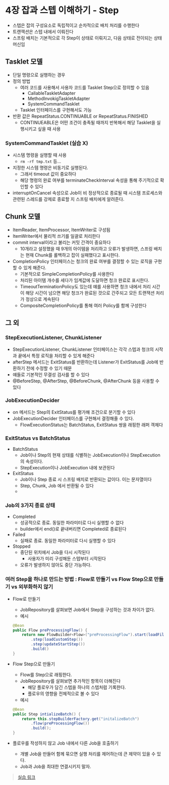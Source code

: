 # 4장 잡과 스텝 이해하기 - Step

- 스텝은 잡의 구성요소로 독립적이고 순차적으로 배치 처리를 수행한다
- 트랜잭션은 스텝 내에서 이뤄진다
- 스프링 배치는 기본적으로 각 Step이 상태로 이뤄지고, 다음 상태로 전이되는 상태 머신임

## Tasklet 모델

- 단일 명령으로 실행하는 경우
- 정의 방법
    - 여러 코드를 사용해서 사용자 코드를 Tasklet Step으로 정의할 수 있음
        - CallableTaskletAdapter
        - MethodInvokigTaskletAdapter
        - SystemCommandTasklet
    - Tasklet 인터페이스를 구현해서도 가능
- 반환 값은 RepeatStatus.CONTINUABLE or RepeatStatus.FINISHED
    - CONTINUEABLE은 어떤 조건이 충족될 때까지 반복해서 해당 Tasklet을 실행시키고 싶을 때 사용

### SystemCommandTasklet (실습 X)

- 시스템 명령을 실행할 때 사용
    - `rm -rf tmp.txt` 등...
- 지정한 시스템 명령은 비동기로 실행된다.
    - 그래서 timeout 값이 중요하다
    - 해당 명령의 완료 여부를 terminateCheckInterval 속성을 통해 주기적으로 확인할 수 있다
- interruptOnCancel 속성으로 Job이 비 정상적으로 종료될 때 시스템 프로세스와 관련된 스레드를 강제로 종료할 지 스프링 배치에게 알려준다.

## Chunk 모델

- ItemReader, ItemProcessor, ItemWriter로 구성됨
- ItemWriter에서 물리적 쓰기를 일괄로 처리한다
- commit interval이라고 불리는 커밋 간격이 중요하다
    - 10개라고 설정했을 때 9개의 아이템을 처리하고 오류가 발생하면, 스프링 배치는 현재 Chunk를 롤백하고 잡이 실패했다고 표시한다.
- CompletionPolicy 인터페이스는 청크의 완료 여부를 결정할 수 있는 로직을 구현할 수 있게 해준다.
    - 기본적으로 SimpleCompletionPolicy를 사용한다
    - 처리된 아이템 개수를 세다가 임계값에 도달하면 청크 완료로 표시한다.
    - TimeoutTerminationPolicy도 있는데 얘를 사용하면 청크 내에서 처리 시간이 해당 시간이 넘으면 해당 청크가 완료된 것으로 간주되고 모든 트랜잭션 처리가 정상으로 계속된다
    - CompositeCompletionPolicy를 통해 여러 Policy를 함께 구성한다

## 그 외

### StepExecutionListener, ChunkListener

- StepExecutionListener, ChunkListener 인터페이스는 각각 스텝과 청크의 시작과 끝에서 특정 로직을 처리할 수 있게 해준다
- afterStep 메서드는 ExitStatus를 반환하는데 Listener가 ExitStatus를 Job에 반환하기 전에 수정할 수 있기 때문
- 얘들로 기본적인 무결성 검사를 할 수 있다
- @BeforeStep, @AfterStep, @BeforeChunk, @AfterChunk 등을 사용할 수 있다

### JobExecutionDecider

- on 메서드는 Step의 ExitStatus를 평가해 조건으로 분기할 수 있다
- JobExecutionDecider 인터페이스를 구현해서 결정해줄 수 있다.
    - FlowExecutionStatus는 BatchStatus, ExitStatus 쌍을 래핑한 래퍼 객체다

### ExitStatus vs BatchStatus

- BatchStatus
    - Job이나 Step의 현재 상태를 식별하는 JobExecution이나 StepExecution의 속성이다.
    - StepExecution이나 JobExecution 내에 보관된다
- ExitStatus
    - Job이나 Step 종료 시 스프링 배치로 반환되는 값이다. 이는 문자열이다
    - Step, Chunk, Job 에서 반환될 수 있다
    - 

### Job의 3가지 종료 상태

- Completed
    - 성공적으로 종료. 동일한 파라미터로 다시 실행할 수 없다
    - builder에서 end()로 끝내버리면 Completed로 종료된다
- Failed
    - 실패로 종료. 동일한 파라미터로 다시 실행할 수 있다
- Stopped
    - 중단된 위치에서 Job을 다시 시작된다
        - 사용자가 미리 구성해둔 스텝부터 시작된다
    - 오류가 발생하지 않아도 중단 가능하다.

### 여러 Step을 하나로 만드는 방법 : Flow로 만들기 vs Flow Step으로 만들기 vs 외부화하지 않기

- Flow로 만들기
    - JobRepository를 살펴보면 Job에서 Step을 구성하는 것과 차이가 없다.
    - 예시

    ```java
    @Bean
    public Flow preProcessingFlow() {
        return new FlowBuilder<Flow>("preProcessingFlow").start(loadFileStep())
            .step(loadCustomStep())
            .step(updateStartStep())
            .build()
    }
    ```

- Flow Step으로 만들기
    - Flow를 Step으로 래핑한다.
    - JobRepository를 살펴보면 추가적인 항목이 더해진다
        - 해당 플로우가 담긴 스텝을 하나의 스텝처럼 기록한다.
        - 플로우의 영향을 전체적으로 볼 수 있다
    - 예시

    ```java
    @Bean
    public Step intializeBatch() {
        return this.stepBuilderFactory.get("initalizeBatch")
            .flow(preProcessingFlow())
            .build();
    }
    ```

- 플로우를 작성하지 않고 Job 내에서 다른 Job을 호출하기
    - 개별 Job을 만들어 함께 묶으면 실행 처리를 제어하는데 큰 제약이 있을 수 있다.
    - Job과 Job을 최대한 연결시키지 말자.

> [실습 링크](https://github.com/aegis1920/my-lab/tree/master/def-guide-spring-batch)
